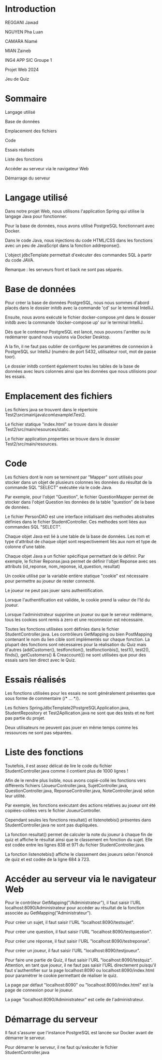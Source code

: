 # Introduction

REGGANI Jawad

NGUYEN Pha Luan

CAMARA Niamé

MIAN Zaineb

ING4 APP SIC Groupe 1


Projet Web 2024

Jeu de Quiz




# Sommaire

Langage utilisé

Base de données

Emplacement des fichiers

Code

Essais réalisés

Liste des fonctions

Accéder au serveur via le navigateur Web

Démarrage du serveur


# Langage utilisé

Dans notre projet Web, nous utilisons l'application Spring qui utilise la langage Java pour fonctionner.

Pour la base de données, nous avons utilisé PostgreSQL fonctionnant avec Docker.

Dans le code Java, nous injections du code HTML/CSS dans les fonctions avec un peu de JavaScript dans la fonction addreponse().

L'object jdbcTemplate permettait d'exécuter des commandes SQL à partir du code JAVA.

Remarque : les serveurs front et back ne sont pas séparés.


# Base de données

Pour créer la base de données PostgreSQL, nous nous sommes d'abord placés dans le dossier initdb avec la commande 'cd' sur le terminal IntelliJ.

Ensuite, nous avons exécuté le fichier docker-compose.yml dans le dossier initdb avec la commande 'docker-compose up' sur le terminal IntelliJ.

Dès que le conteneur PostgreSQL est lancé, nous pouvons l'arrêter ou le redémarrer quand nous voulons via Docker Desktop.

A la fin, il ne faut pas oublier de configurer les paramètres de connexion à PostgreSQL sur IntelliJ (numéro de port 5432, utilisateur root, mot de passe toor).

Le dossier initdb contient également toutes les tables de la base de données avec leurs colonnes ainsi que les données que nous utilisions pour les essais.


# Emplacement des fichiers

Les fichiers java se trouvent dans le répertoire Test2\src\main\java\com\example\Test2.

Le fichier statique "index.html" se trouve dans le dossier Test2/src/main/resources/static.

Le fichier application.properties se trouve dans le dossier Test2/src/main/resources.


# Code

Les fichiers dont le nom se terminent par "Mapper" sont utilisés pour stocker dans un objet de plusieurs colonnes les données du résultat de la commande SQL "SELECT" exécutée via le code Java.

Par exemple, pour l'objet "Question", le fichier QuestionMapper permet de stocker dans l'objet Question les données de la table "question" de la base de données.

Le fichier PersonDAO est une interface initialisant des methodes abstraites définies dans le fichier StudentController. Ces methodes sont liées aux commandes SQL "SELECT".

Chaque objet Java est lié à une table de la base de données. Les nom et type d'attribut de chaque objet sont respectivement liés aux nom et type de colonne d'une table.

Chaque objet Java a un fichier spécifique permettant de le définir. Par exemple, le fichier Reponse.java permet de définir l'objet Reponse avec ses attributs (id_reponse, nom_reponse, id_question, resultat)

Un cookie utilisé par la variable entière statique "cookie" est nécessaire pour permettre au joueur de rester connecté.

Le joueur ne peut pas jouer sans authentification.

Lorsque l'authentification est validée, le cookie prend la valeur de l'Id du joueur.

Lorsque l'administrateur supprime un joueur ou que le serveur redémarre, tous les cookies sont remis à zero et une reconnexion est nécessaire.

Toutes les fonctions utilisées sont définies dans le fichier StudentController.java. Les contrôleurs GetMapping ou bien PostMapping contenant le nom du lien cible sont implémentés sur chaque fonction. La plupart des fonctions sont nécessaires pour la réalisation du Quiz mais d'autres (addCustomer(), testfonction(), testfonctionbis(), test1(), test2(), finds(), getCustomers() & Creaccount()) ne sont utilisées que pour des essais sans lien direct avec le Quiz.


# Essais réalisés

Les fonctions utilisées pour les essais ne sont généralement présentes que sous forme de commentaire (/* ... */).

Les fichiers SpringJdbcTemplate2PostgreSQLApplication.java, StudentRepository et Test2Apllication.java ne sont que des tests et ne font pas partie du projet.

Deux utilisateurs ne peuvent pas jouer en même temps comme les ressources ne sont pas séparées.


# Liste des fonctions

Toutefois, il est assez délicat de lire le code du fichier StudentController.java comme il contient plus de 1000 lignes !

Afin de le rendre plus lisible, nous avons copié-collé les fonctions vers différents fichiers (JoueurController.java, SujetController.java, QuestionController.java, ReponseController.java, NoteController.java) selon leur utilité.

Par exemple, les fonctions exécutant des actions relatives au joueur ont été copiées-collées vers le fichier JoueurController.

Cependant seules les fonctions resultat() et listenotebis() présentes dans StudentController.java ne sont pas dupliquées.

La fonction resultat() permet de calculer la note du joueur à chaque fin de quiz et affiche le résultat ainsi que le classement en fonction du sujet. Elle est codée entre les lignes 838 et 971 du fichier StudentController.java.

La fonction listenotebis() affiche le classement des joueurs selon l'énoncé de quiz et est codée de la ligne 684 à 723.


# Accéder au serveur via le navigateur Web

Pour le contrôleur GetMapping("/Administrateur"), il faut saisir l'URL localhost:8090/Administrateur pour accéder au résultat de la fonction associée au GetMapping("Administrateur").

Pour créer un sujet, il faut saisir l'URL "localhost:8090/testsujet".

Pour créer une question, il faut saisir l'URL "localhost:8090/testquestion".

Pour créer une réponse, il faut saisir l'URL "localhost:8090/testreponse".

Pour créer un joueur, il faut saisir l'URL "localhost:8090/testjoueur".

Pour faire une partie de Quiz, il faut saisir l'URL "localhost:8090/testquiz".
Attention, en tant que joueur, il ne faut pas saisir l'URL directement puisqu'il faut s'authentifier sur la page localhost:8090 ou localhost:8090/index.html pour paramétrer le cookie permettant de réaliser le quiz.

La page par défaut "localhost:8090" ou "localhost:8090/index.html" est la page de connexion pour le joueur.

La page "localhost:8090/Administrateur" est celle de l'administrateur.


# Démarrage du serveur

Il faut s'assurer que l'instance PostgreSQL est lancée sur Docker avant de démarrer le serveur.

Pour démarrer le serveur, il ne faut qu'exécuter le fichier StudentController.java

